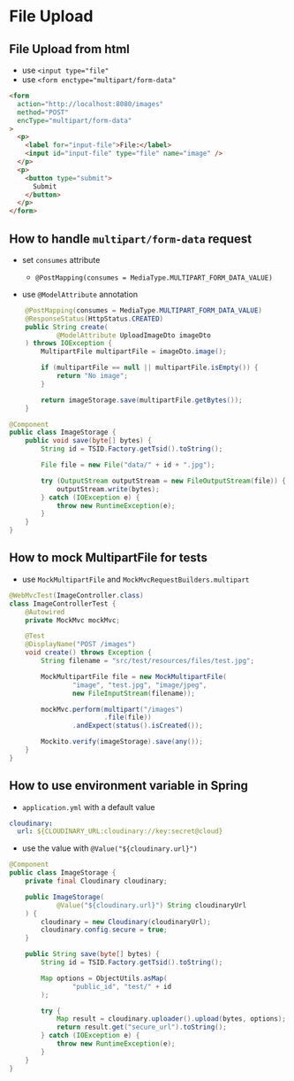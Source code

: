 # File Upload

## File Upload from html

* use `<input type="file"`
* use `<form enctype="multipart/form-data"`

```html
<form
  action="http://localhost:8080/images"
  method="POST"
  encType="multipart/form-data"
>
  <p>
    <label for="input-file">File:</label>
    <input id="input-file" type="file" name="image" />
  </p>
  <p>
    <button type="submit">
      Submit
    </button>
  </p>
</form>
```

## How to handle `multipart/form-data` request

* set `consumes` attribute
  * `@PostMapping(consumes = MediaType.MULTIPART_FORM_DATA_VALUE)`

* use `@ModelAttribute` annotation

```java
    @PostMapping(consumes = MediaType.MULTIPART_FORM_DATA_VALUE)
    @ResponseStatus(HttpStatus.CREATED)
    public String create(
            @ModelAttribute UploadImageDto imageDto
    ) throws IOException {
        MultipartFile multipartFile = imageDto.image();

        if (multipartFile == null || multipartFile.isEmpty()) {
            return "No image";
        }

        return imageStorage.save(multipartFile.getBytes());
    }
```

```java
@Component
public class ImageStorage {
    public void save(byte[] bytes) {
        String id = TSID.Factory.getTsid().toString();

        File file = new File("data/" + id + ".jpg");

        try (OutputStream outputStream = new FileOutputStream(file)) {
            outputStream.write(bytes);
        } catch (IOException e) {
            throw new RuntimeException(e);
        }
    }
}
```

## How to mock MultipartFile for tests

* use `MockMultipartFile` and `MockMvcRequestBuilders.multipart`

```java
@WebMvcTest(ImageController.class)
class ImageControllerTest {
    @Autowired
    private MockMvc mockMvc;

    @Test
    @DisplayName("POST /images")
    void create() throws Exception {
        String filename = "src/test/resources/files/test.jpg";

        MockMultipartFile file = new MockMultipartFile(
                "image", "test.jpg", "image/jpeg",
                new FileInputStream(filename));

        mockMvc.perform(multipart("/images")
                        .file(file))
                .andExpect(status().isCreated());

        Mockito.verify(imageStorage).save(any());
    }
}
```

## How to use environment variable in Spring

* `application.yml` with a default value

```yaml
cloudinary:
  url: ${CLOUDINARY_URL:cloudinary://key:secret@cloud}
```

* use the value with `@Value("${cloudinary.url}")`

```java
@Component
public class ImageStorage {
    private final Cloudinary cloudinary;

    public ImageStorage(
            @Value("${cloudinary.url}") String cloudinaryUrl
    ) {
        cloudinary = new Cloudinary(cloudinaryUrl);
        cloudinary.config.secure = true;
    }

    public String save(byte[] bytes) {
        String id = TSID.Factory.getTsid().toString();

        Map options = ObjectUtils.asMap(
                "public_id", "test/" + id
        );

        try {
            Map result = cloudinary.uploader().upload(bytes, options);
            return result.get("secure_url").toString();
        } catch (IOException e) {
            throw new RuntimeException(e);
        }
    }
}
```
